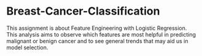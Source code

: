 # Breast-Cancer-Classification
This assignment is about Feature Engineering with Logistic Regression.  
This analysis aims to observe which features are most helpful in predicting malignant or benign cancer and to see general trends that may aid us in model selection.
